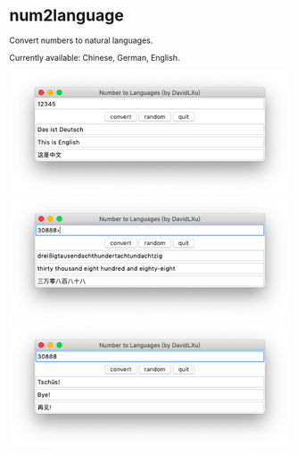 # num2language
Convert numbers to natural languages.

Currently available: Chinese, German, English.

![main_page](main_page.png)
![generate](generate.png)
![quit](quit.png)
